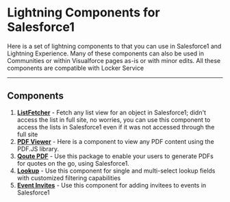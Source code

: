 Lightning Components for Salesforce1
===============================

Here is a set of lightning components to that you can use in Salesforce1 and Lightning Experience. Many of these components can also be used in Communities or within Visualforce pages as-is or with minor edits. All these components are compatible with Locker Service

----------

Components
-------------

 1. **[ListFetcher](https://github.com/kumarrk21/ListViewer)** - Fetch any list view for an object in Salesforce1; didn't access the list in full site, no worries, you can use this component to access the lists in Salesforce1 even if it was not accessed through the full site
 2. **[PDF Viewer](https://github.com/kumarrk21/PDFViewer)** - Here is a component to view any PDF content using the PDF.JS library.
 3. **[Qoute PDF](https://github.com/kumarrk21/S1QuotePDF)** - Use this package to enable your users to generate PDFs for quotes on the go, using Salesforce1.
 4. **[Lookup](https://github.com/kumarrk21/LookupComponent)** - Use this component for single and multi-select lookup fields with customized filtering capabilities
 5. **[Event Invites](https://github.com/kumarrk21/S1EventsInvite)** - Use this component for adding invitees to events in Salesforce1


